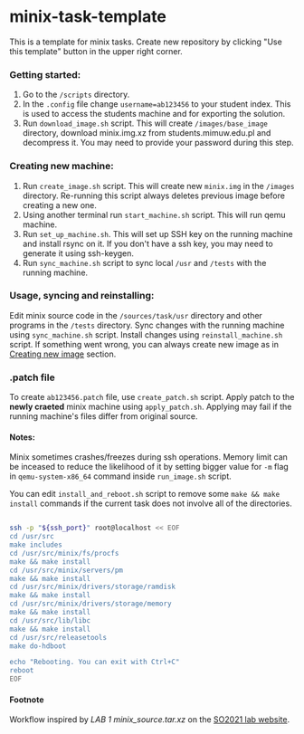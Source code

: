 # minix-task-template

This is a template for minix tasks. Create new repository by clicking "Use this template" button in the upper right corner.

### Getting started:
1. Go to the `/scripts` directory.
1. In the `.config` file change `username=ab123456` to your student index. This is used to access the students machine and for exporting the solution.
1. Run `download_image.sh` script. This will create `/images/base_image` directory, download minix.img.xz from students.mimuw.edu.pl and decompress it.
You may need to provide your password during this step.

### Creating new machine:
1. Run `create_image.sh` script. This will create new `minix.img` in the `/images` directory. 
Re-running this script always deletes previous image before creating a new one.
1. Using another terminal run `start_machine.sh` script. This will run qemu machine.
1. Run `set_up_machine.sh`. This will set up SSH key on the running machine and install rsync on it. 
If you don't have a ssh key, you may need to generate it using ssh-keygen.
1. Run `sync_machine.sh` script to sync local `/usr` and `/tests` with the running machine.

### Usage, syncing and reinstalling:
Edit minix source code in the `/sources/task/usr` directory and other programs in the `/tests` directory.
Sync changes with the running machine using `sync_machine.sh` script. Install changes using `reinstall_machine.sh` script.
If something went wrong, you can always create new image as in [Creating new image](#creating-new-image) section. 

### .patch file
To create `ab123456.patch` file, use `create_patch.sh` script. 
Apply patch to the **newly craeted** minix machine using `apply_patch.sh`.
Applying may fail if the running machine's files differ from original source.

#### Notes:
Minix sometimes crashes/freezes during ssh operations. 
Memory limit can be inceased to reduce the likelihood of it by setting bigger value for `-m` flag in `qemu-system-x86_64` command inside `run_image.sh` script.


You can edit `install_and_reboot.sh` script to remove some `make && make install` commands if the current task does not involve all of the directories.
```bash

ssh -p "${ssh_port}" root@localhost << EOF
cd /usr/src
make includes
cd /usr/src/minix/fs/procfs
make && make install
cd /usr/src/minix/servers/pm
make && make install
cd /usr/src/minix/drivers/storage/ramdisk
make && make install
cd /usr/src/minix/drivers/storage/memory
make && make install
cd /usr/src/lib/libc
make && make install
cd /usr/src/releasetools
make do-hdboot

echo "Rebooting. You can exit with Ctrl+C"
reboot
EOF
```
#### Footnote
Workflow inspired by *LAB 1 minix_source.tar.xz* on the [SO2021 lab website](https://www.mimuw.edu.pl/~mb346851/SO2021/).
